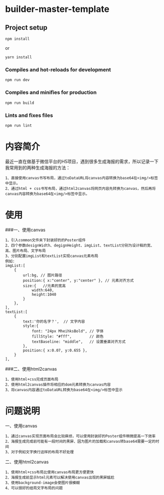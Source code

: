# builder-master-template

## Project setup
```
npm install 
```
or
```
yarn install 
```

### Compiles and hot-reloads for development
```
npm run dev
```

### Compiles and minifies for production
```
npm run build
```

### Lints and fixes files
```
npm run lint
```
# 内容简介
最近一直在做基于微信平台的H5项目，遇到很多生成海报的需求，所以记录一下我常用到的两种生成海报的方法：
```
1、直接使用canvas书写布局，通过toDataURL将canvas内容转换为base64在<img/>标签中显示。
2、通过html + css书写布局，通过html2canvas将网页内容先转换为canvas，然后再将canvas内容转换为base64在<img/>标签中显示。
```
# 使用
###一、使用canvas
```
1、引入common文件夹下封装好的的Poster组件
2、四个参数designWidth、degignHeight、imgList、textList分别为设计稿的宽、高、图片布局、文字布局
3、分别配置imgList和textList实现canvas元素布局
例如:
imgList:[
    {
        url:bg, // 图片路径
        position:{ x:"center", y:"center" }, // 元素对齐方式
        size:{   //元素的宽高
            width:640,
            height:1040
        }
    },
],
textList:[
    {
        text:'你的名字？',  // 文字内容
        style:{
            font: "24px MheihksBold", // 字体
            fillStyle: "#fff",        // 颜色
            textBaseline: "middle",   // 设置垂直对齐方式
        },
        position:{ x:0.07, y:0.655 },
    }
],
```
###二、使用html2canvas
```
1、使用html+css完成页面布局
2、使用html2canvas插件将相应的dom元素转换为canvas内容
3、将canvas内容通过toDataURL转换为base64在<img/>标签中显示
```

# 问题说明
一、使用canvas
```
1、通过canvas实现页面布局会比较麻烦，可以使用封装好的Poster组件稍微提高一下效率
2、海报生成完成前可能有一段时间的黑屏、因为图片的加载和canvas转base64需要一定的时间
3、对于例如文字换行这样的布局不好处理
```
二、使用html2canvas
```
1、使用html+css布局比使用canvas布局更方便更快
2、海报生成前显示html元素可以解决使用canvas出现的黑屏尴尬
3、使用background-image会使图片很模糊
4、可以很好的结局文字布局的问题

```
